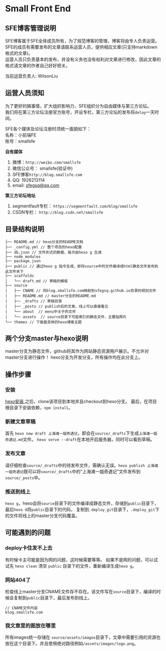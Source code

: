 # Small Front End 
## SFE博客管理说明
SFE博客属于SFE全体成员所有，为了规范博客的管理，博客将由专人负责运营。  
SFE的成员有需要发布的文章请联系运营人员，提供相应文章(只支持markdown格式的文章)。  
运营人员只负责基本的发布，并没有义务也没有权利对文章进行修改，因此文章的格式请文章的作者自己好好把关。

当前运营负责人: WilsonLiu

## 运营人员须知
为了更好的搞事情，扩大组织影响力，SFE组织分为自由媒体与第三方论坛。  
我们将在第三方论坛注册官方账号，开设专栏，第三方论坛的发布将`delay`一天时间。

SFE各个媒体及论坛注册时须统一面貌如下：  
名称：小前端FE  
账号：smallsfe  


**自有媒体**  

1. 微博：`http://weibo.com/smallsfe`
2. 微信公众号： smallsfe(验证中)
3. SFE博客`http://blog.smallsfe.com`
4. QQ: 1926213114
5. email: sfegsq@qq.com

**第三方论坛地址**

1. segmentfault专栏： `https://segmentfault.com/blog/smallsfe`
2. CSDN专栏： `http://blog.csdn.net/smallsfe`


## 目录结构说明
```
├── README.md // hexo分支的README文档
├── _config.yml // 整个项目的hexo配置
├── db.json // 文件形式的数据，每次由hexo g 生成 
├── node_modules 
├── package.json 
├── public // 通过hexo g 指令生成，即将source中的文件编译成html静态文件发布到此文件夹下
├── scaffolds  
│   └── draft.md // 草稿的模板
├── source 
│   ├── CNAME // 将blog.smallsfe.com映射到sfegsq.github.io目录的规则文件
│   ├── README.md // master分支的README.md
│   ├── _drafts // 草稿目录
│   ├── _posts // publish后的文章，线上可以直接看见
│   └── about  // menu中关于的文件
│   └── assets  // source目录下可能索引的静态文件，主要指照片
└── themes // 下面是具体的hexo博客主题
```

## 两个分支master与hexo说明
master分支为静态文件，github将其作为网站静态资源用户展示。不允许对master分支进行操作！
hexo分支为开发分支，所有操作均在此分支上。

## 操作步骤
### 安装
[hexo安装](https://hexo.io/zh-cn/docs/),之后，clone该项目到本地并且checkout到hexo分支。 最后，在项目根目录下安装依赖，`npm install`。

### 新建文章草稿
首先 `hexo new draft 上海滩一姐奇遇记`，即会在`source/_drafts`下生成`上海滩一姐奇遇记.md`文件。
`hexo serve --draft`在本地开启服务器，同时可以看到草稿。

### 发布文章
请仔细检查`source/_drafts`中的待发布文件，需确认无误。`hexo publish 上海滩一姐奇遇记`既可以将`source/_drafts`中的“上海滩一姐奇遇记”文件发布到`source/_posts`中。

### 推送到线上
`hexo g`，hexo会将`source`目录下的文件编译成静态文件，存储到`public`目录下，最后`hexo d`将`public`目录下的代码，
复制到`.deploy_git`目录下，`.deploy_git`下的文件将线上的master分支代码覆盖。

## 可能遇到的问题
### deploy卡住发不上去
有时候卡主可能是因为网的问题，这时候需要等等。
如果不是网的问题，可以试试先 `hexo clean` 清空 `public` 目录下的文件，重新编译生成`hexo g`。
### 网站404了
检查线上master分支CNAME文件存不存在。该文件写在`source`目录下，编译的时候会复制到`public`目录下，最后发布到线上。
```
// CNAME文件内容
blog.smallsfe.com
```
### 我文章里的图放在哪里
所有images统一存储在 `source/assets/images`目录下，文章中需要引用的资源也放在这个目录下。并且使用绝对路径例如`/assets/images/logo.png`。




